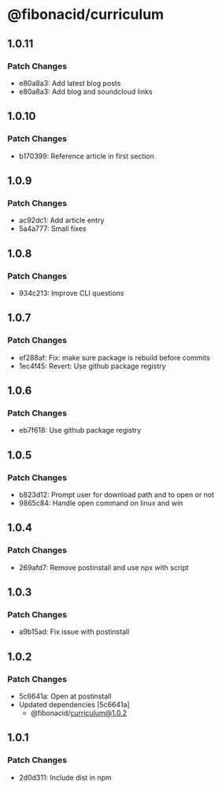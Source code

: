 # @fibonacid/curriculum

## 1.0.11

### Patch Changes

- e80a8a3: Add latest blog posts
- e80a8a3: Add blog and soundcloud links

## 1.0.10

### Patch Changes

- b170399: Reference article in first section

## 1.0.9

### Patch Changes

- ac92dc1: Add article entry
- 5a4a777: Small fixes

## 1.0.8

### Patch Changes

- 934c213: Improve CLI questions

## 1.0.7

### Patch Changes

- ef288af: Fix: make sure package is rebuild before commits
- 1ec4f45: Revert: Use github package registry

## 1.0.6

### Patch Changes

- eb7f618: Use github package registry

## 1.0.5

### Patch Changes

- b823d12: Prompt user for download path and to open or not
- 9865c84: Handle open command on linux and win

## 1.0.4

### Patch Changes

- 269afd7: Remove postinstall and use npx with script

## 1.0.3

### Patch Changes

- a9b15ad: Fix issue with postinstall

## 1.0.2

### Patch Changes

- 5c6641a: Open at postinstall
- Updated dependencies [5c6641a]
  - @fibonacid/curriculum@1.0.2

## 1.0.1

### Patch Changes

- 2d0d311: Include dist in npm

